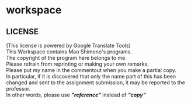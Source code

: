 # workspace
## LICENSE
(This license is powered by Google Translate Tools)
<br>
This Workspace contains Mao Shimono's programs.
<br>
The copyright of the program here belongs to me.
<br>
Please refrain from reprinting or making your own remarks.
<br>
Please put my name in the commentout when you make a partial copy.
<br>
In particular, if it is discovered that only the name part of this has been changed and sent to the assignment submission, it may be reported to the professor.
<br>
In other words, please use ***"reference"*** instead of ***"copy"***
<br>
